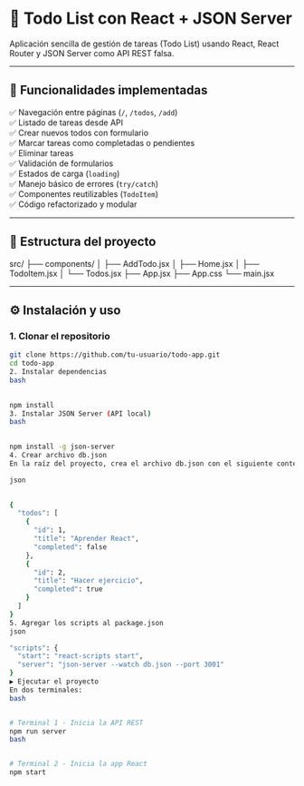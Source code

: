 # 📝 Todo List con React + JSON Server

Aplicación sencilla de gestión de tareas (Todo List) usando React, React Router y JSON Server como API REST falsa.

---

## 🚀 Funcionalidades implementadas

✅ Navegación entre páginas (`/`, `/todos`, `/add`)  
✅ Listado de tareas desde API  
✅ Crear nuevos todos con formulario  
✅ Marcar tareas como completadas o pendientes  
✅ Eliminar tareas  
✅ Validación de formularios  
✅ Estados de carga (`loading`)  
✅ Manejo básico de errores (`try/catch`)  
✅ Componentes reutilizables (`TodoItem`)  
✅ Código refactorizado y modular  

---

## 📁 Estructura del proyecto

src/
├── components/
│ ├── AddTodo.jsx
│ ├── Home.jsx
│ ├── TodoItem.jsx
│ └── Todos.jsx
├── App.jsx
├── App.css
└── main.jsx


---

## ⚙️ Instalación y uso

### 1. Clonar el repositorio

```bash
git clone https://github.com/tu-usuario/todo-app.git
cd todo-app
2. Instalar dependencias
bash
 

npm install
3. Instalar JSON Server (API local)
bash
 

npm install -g json-server
4. Crear archivo db.json
En la raíz del proyecto, crea el archivo db.json con el siguiente contenido:

json
 

{
  "todos": [
    {
      "id": 1,
      "title": "Aprender React",
      "completed": false
    },
    {
      "id": 2,
      "title": "Hacer ejercicio",
      "completed": true
    }
  ]
}
5. Agregar los scripts al package.json
json

"scripts": {
  "start": "react-scripts start",
  "server": "json-server --watch db.json --port 3001"
}
▶️ Ejecutar el proyecto
En dos terminales:
bash


# Terminal 1 - Inicia la API REST
npm run server
bash


# Terminal 2 - Inicia la app React
npm start